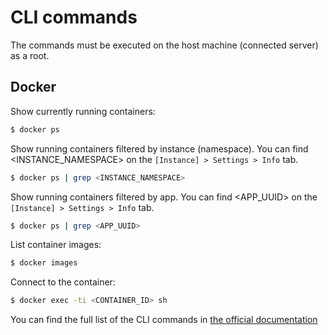 # CLI commands

The commands must be executed on the host machine (connected server) as a root.

## Docker 

Show currently running containers:
 
```bash
$ docker ps
```

Show running containers filtered by instance (namespace). You can find <INSTANCE_NAMESPACE> on the `[Instance] > Settings > Info` tab. 

```bash
$ docker ps | grep <INSTANCE_NAMESPACE>
```

Show running containers filtered by app. You can find <APP_UUID> on the `[Instance] > Settings > Info` tab.

```bash
$ docker ps | grep <APP_UUID>
```

List container images:

```bash
$ docker images
```

Connect to the container:

```bash
$ docker exec -ti <CONTAINER_ID> sh
```

You can find the full list of the CLI commands in <a href="https://docs.docker.com/engine/reference/commandline/cli/" target="_blank">the official documentation</a>
